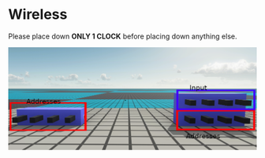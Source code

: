 # Wireless
Please place down **ONLY 1 CLOCK** before placing down anything else.

![](image/Untitled.png)
